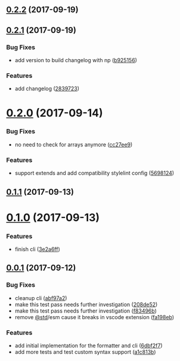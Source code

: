 <a name="0.2.2"></a>
## [0.2.2](https://github.com/hugomrdias/prettier-stylelint/compare/v0.2.1...v0.2.2) (2017-09-19)



<a name="0.2.1"></a>
## [0.2.1](https://github.com/hugomrdias/prettier-stylelint/compare/v0.2.0...v0.2.1) (2017-09-19)


### Bug Fixes

* add version to build changelog with np ([b925156](https://github.com/hugomrdias/prettier-stylelint/commit/b925156))


### Features

* add changelog ([2839723](https://github.com/hugomrdias/prettier-stylelint/commit/2839723))



<a name="0.2.0"></a>
# [0.2.0](https://github.com/hugomrdias/prettier-stylelint/compare/v0.1.1...v0.2.0) (2017-09-14)


### Bug Fixes

* no need to check for arrays anymore ([cc27ee9](https://github.com/hugomrdias/prettier-stylelint/commit/cc27ee9))


### Features

* support extends and add compatibility stylelint config  ([5698124](https://github.com/hugomrdias/prettier-stylelint/commit/5698124))



<a name="0.1.1"></a>
## [0.1.1](https://github.com/hugomrdias/prettier-stylelint/compare/v0.1.0...v0.1.1) (2017-09-13)



<a name="0.1.0"></a>
# [0.1.0](https://github.com/hugomrdias/prettier-stylelint/compare/v0.0.1...v0.1.0) (2017-09-13)


### Features

* finish cli ([3e2a6ff](https://github.com/hugomrdias/prettier-stylelint/commit/3e2a6ff))



<a name="0.0.1"></a>
## [0.0.1](https://github.com/hugomrdias/prettier-stylelint/compare/6dbf2f7...v0.0.1) (2017-09-12)


### Bug Fixes

* cleanup cli ([abf97a2](https://github.com/hugomrdias/prettier-stylelint/commit/abf97a2))
* make this test pass needs further investigation ([208de52](https://github.com/hugomrdias/prettier-stylelint/commit/208de52))
* make this test pass needs further investigation ([f83496b](https://github.com/hugomrdias/prettier-stylelint/commit/f83496b))
* remove [@std](https://github.com/std)/esm cause it breaks in vscode extension ([fa198eb](https://github.com/hugomrdias/prettier-stylelint/commit/fa198eb))


### Features

* add initial implementation for the formatter and cli ([6dbf2f7](https://github.com/hugomrdias/prettier-stylelint/commit/6dbf2f7))
* add more tests and test custom syntax support ([a1c813b](https://github.com/hugomrdias/prettier-stylelint/commit/a1c813b))



